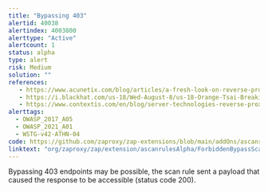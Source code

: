 ```yaml
---
title: "Bypassing 403"
alertid: 40038
alertindex: 4003800
alerttype: "Active"
alertcount: 1
status: alpha
type: alert
risk: Medium
solution: ""
references:
   - https://www.acunetix.com/blog/articles/a-fresh-look-on-reverse-proxy-related-attacks/
   - https://i.blackhat.com/us-18/Wed-August-8/us-18-Orange-Tsai-Breaking-Parser-Logic-Take-Your-Path-Normalization-Off-And-Pop-0days-Out-2.pdf
   - https://www.contextis.com/en/blog/server-technologies-reverse-proxy-bypass
alerttags: 
  - OWASP_2017_A05
  - OWASP_2021_A01
  - WSTG-v42-ATHN-04
code: https://github.com/zaproxy/zap-extensions/blob/main/addOns/ascanrulesAlpha/src/main/java/org/zaproxy/zap/extension/ascanrulesAlpha/ForbiddenBypassScanRule.java
linktext: "org/zaproxy/zap/extension/ascanrulesAlpha/ForbiddenBypassScanRule.java"
---
```

Bypassing 403 endpoints may be possible, the scan rule sent a payload that caused the response to be accessible (status code 200).
